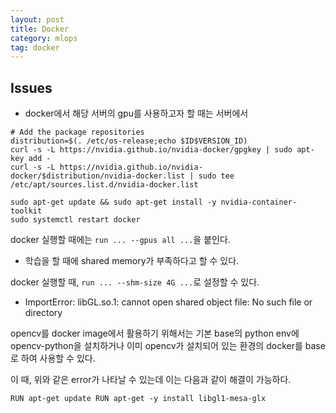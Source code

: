 ```yaml
---
layout: post
title: Docker
category: mlops
tag: docker
---
```





## Issues

* docker에서 해당 서버의 gpu를 사용하고자 할 때는 서버에서 

```
# Add the package repositories
distribution=$(. /etc/os-release;echo $ID$VERSION_ID)
curl -s -L https://nvidia.github.io/nvidia-docker/gpgkey | sudo apt-key add -
curl -s -L https://nvidia.github.io/nvidia-docker/$distribution/nvidia-docker.list | sudo tee /etc/apt/sources.list.d/nvidia-docker.list

sudo apt-get update && sudo apt-get install -y nvidia-container-toolkit
sudo systemctl restart docker
```

docker 실행할 때에는 `run ... --gpus all ...`을 붙인다. 


* 학습을 할 때에 shared memory가 부족하다고 할 수 있다. 

docker 실행할 때, `run ... --shm-size 4G ...`로 설정할 수 있다. 


* ImportError: libGL.so.1: cannot open shared object file: No such file or directory

opencv를 docker image에서 활용하기 위해서는 기본 base의 python env에 opencv-python을 설치하거나
이미 opencv가 설치되어 있는 환경의 docker를 base로 하여 사용할 수 있다. 

이 때, 위와 같은 error가 나타날 수 있는데 이는 다음과 같이 해결이 가능하다. 


```
RUN apt-get update RUN apt-get -y install libgl1-mesa-glx
```
